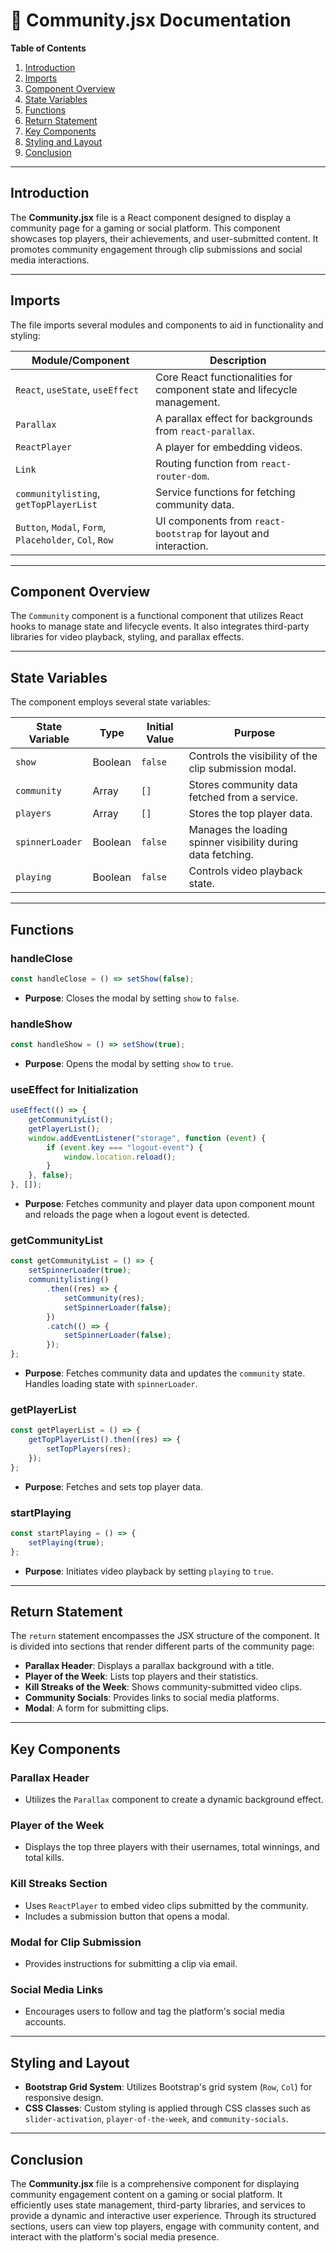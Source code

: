 # 📜 Community.jsx Documentation

**Table of Contents**

1. [Introduction](#introduction)
2. [Imports](#imports)
3. [Component Overview](#component-overview)
4. [State Variables](#state-variables)
5. [Functions](#functions)
6. [Return Statement](#return-statement)
7. [Key Components](#key-components)
8. [Styling and Layout](#styling-and-layout)
9. [Conclusion](#conclusion)

---

## Introduction

The **Community.jsx** file is a React component designed to display a community page for a gaming or social platform. This component showcases top players, their achievements, and user-submitted content. It promotes community engagement through clip submissions and social media interactions.

---

## Imports

The file imports several modules and components to aid in functionality and styling:

| Module/Component                        | Description                                        |
|-----------------------------------------|----------------------------------------------------|
| `React`, `useState`, `useEffect`        | Core React functionalities for component state and lifecycle management. |
| `Parallax`                              | A parallax effect for backgrounds from `react-parallax`. |
| `ReactPlayer`                           | A player for embedding videos.                     |
| `Link`                                  | Routing function from `react-router-dom`.          |
| `communitylisting`, `getTopPlayerList`  | Service functions for fetching community data.     |
| `Button`, `Modal`, `Form`, `Placeholder`, `Col`, `Row` | UI components from `react-bootstrap` for layout and interaction. |

---

## Component Overview

The `Community` component is a functional component that utilizes React hooks to manage state and lifecycle events. It also integrates third-party libraries for video playback, styling, and parallax effects.

---

## State Variables

The component employs several state variables:

| State Variable   | Type    | Initial Value | Purpose                                        |
|------------------|---------|---------------|------------------------------------------------|
| `show`           | Boolean | `false`       | Controls the visibility of the clip submission modal. |
| `community`      | Array   | `[]`          | Stores community data fetched from a service.  |
| `players`        | Array   | `[]`          | Stores the top player data.                    |
| `spinnerLoader`  | Boolean | `false`       | Manages the loading spinner visibility during data fetching. |
| `playing`        | Boolean | `false`       | Controls video playback state.                 |

---

## Functions

### handleClose

```jsx
const handleClose = () => setShow(false);
```

- **Purpose**: Closes the modal by setting `show` to `false`.

### handleShow

```jsx
const handleShow = () => setShow(true);
```

- **Purpose**: Opens the modal by setting `show` to `true`.

### useEffect for Initialization

```jsx
useEffect(() => {
    getCommunityList();
    getPlayerList();
    window.addEventListener("storage", function (event) {
        if (event.key === "logout-event") {
            window.location.reload();
        }
    }, false);
}, []);
```

- **Purpose**: Fetches community and player data upon component mount and reloads the page when a logout event is detected.

### getCommunityList

```jsx
const getCommunityList = () => {
    setSpinnerLoader(true);
    communitylisting()
        .then((res) => {
            setCommunity(res);
            setSpinnerLoader(false);
        })
        .catch(() => {
            setSpinnerLoader(false);
        });
};
```

- **Purpose**: Fetches community data and updates the `community` state. Handles loading state with `spinnerLoader`.

### getPlayerList

```jsx
const getPlayerList = () => {
    getTopPlayerList().then((res) => {
        setTopPlayers(res);
    });
};
```

- **Purpose**: Fetches and sets top player data.

### startPlaying

```jsx
const startPlaying = () => {
    setPlaying(true);
};
```

- **Purpose**: Initiates video playback by setting `playing` to `true`.

---

## Return Statement

The `return` statement encompasses the JSX structure of the component. It is divided into sections that render different parts of the community page:

- **Parallax Header**: Displays a parallax background with a title.
- **Player of the Week**: Lists top players and their statistics.
- **Kill Streaks of the Week**: Shows community-submitted video clips.
- **Community Socials**: Provides links to social media platforms.
- **Modal**: A form for submitting clips.

---

## Key Components

### Parallax Header

- Utilizes the `Parallax` component to create a dynamic background effect.

### Player of the Week

- Displays the top three players with their usernames, total winnings, and total kills.

### Kill Streaks Section

- Uses `ReactPlayer` to embed video clips submitted by the community.
- Includes a submission button that opens a modal.

### Modal for Clip Submission

- Provides instructions for submitting a clip via email.

### Social Media Links

- Encourages users to follow and tag the platform's social media accounts.

---

## Styling and Layout

- **Bootstrap Grid System**: Utilizes Bootstrap's grid system (`Row`, `Col`) for responsive design.
- **CSS Classes**: Custom styling is applied through CSS classes such as `slider-activation`, `player-of-the-week`, and `community-socials`.

---

## Conclusion

The **Community.jsx** file is a comprehensive component for displaying community engagement content on a gaming or social platform. It efficiently uses state management, third-party libraries, and services to provide a dynamic and interactive user experience. Through its structured sections, users can view top players, engage with community content, and interact with the platform's social media presence.
